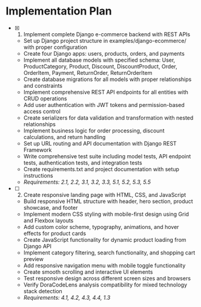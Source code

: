 # Implementation Plan

- [x] 1. Implement complete Django e-commerce backend with REST APIs

  - Set up Django project structure in examples/django-ecommerce/ with proper configuration
  - Create four Django apps: users, products, orders, and payments
  - Implement all database models with specified schema: User, ProductCategory, Product, Discount, DiscountProduct, Order, OrderItem, Payment, ReturnOrder, ReturnOrderItem
  - Create database migrations for all models with proper relationships and constraints
  - Implement comprehensive REST API endpoints for all entities with CRUD operations
  - Add user authentication with JWT tokens and permission-based access control
  - Create serializers for data validation and transformation with nested relationships
  - Implement business logic for order processing, discount calculations, and return handling
  - Set up URL routing and API documentation with Django REST Framework
  - Write comprehensive test suite including model tests, API endpoint tests, authentication tests, and integration tests
  - Create requirements.txt and project documentation with setup instructions
  - _Requirements: 2.1, 2.2, 3.1, 3.2, 3.3, 5.1, 5.2, 5.3, 5.5_

- [ ] 2. Create responsive landing page with HTML, CSS, and JavaScript
  - Build responsive HTML structure with header, hero section, product showcase, and footer
  - Implement modern CSS styling with mobile-first design using Grid and Flexbox layouts
  - Add custom color scheme, typography, animations, and hover effects for product cards
  - Create JavaScript functionality for dynamic product loading from Django API
  - Implement category filtering, search functionality, and shopping cart preview
  - Add responsive navigation menu with mobile toggle functionality
  - Create smooth scrolling and interactive UI elements
  - Test responsive design across different screen sizes and browsers
  - Verify DoraCodeLens analysis compatibility for mixed technology stack detection
  - _Requirements: 4.1, 4.2, 4.3, 4.4, 1.3_
